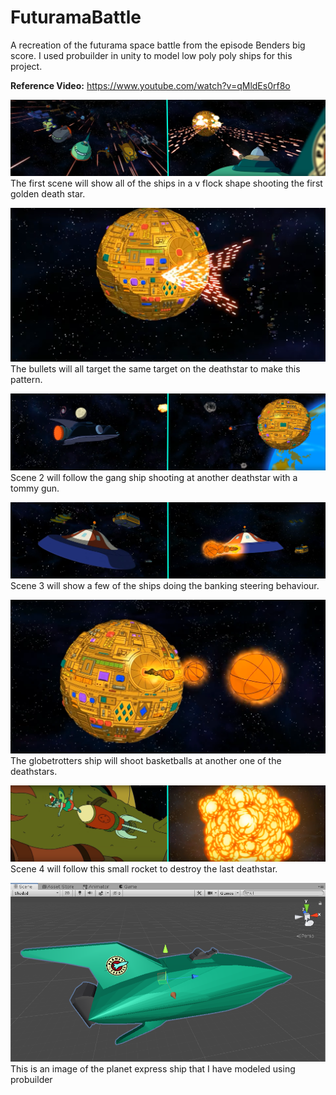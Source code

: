 # FuturamaBattle
A recreation of the futurama space battle from the episode Benders big score. I used probuilder in unity to model low poly poly ships for this project.

**Reference Video:**
https://www.youtube.com/watch?v=qMldEs0rf8o

![](Images/1.png)
The first scene will show all of the ships in a v flock shape shooting the first golden death star.

![](Images/2.png)
The bullets will all target the same target on the deathstar to make this pattern.

![](Images/3.png)
Scene 2 will follow the gang ship shooting at another deathstar with a tommy gun.

![](Images/4.png)
Scene 3 will show a few of the ships doing the banking steering behaviour.

![](Images/5.png)
The globetrotters ship will shoot basketballs at another one of the deathstars.

![](Images/6.png)
Scene 4 will follow this small rocket to destroy the last deathstar.


![](Images/Planet%20Express.png)
This is an image of the planet express ship that I have modeled using probuilder
